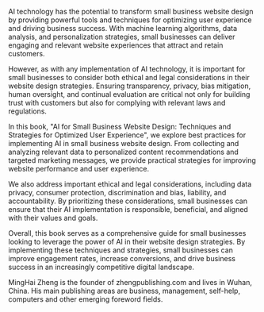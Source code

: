

AI technology has the potential to transform small business website design by providing powerful tools and techniques for optimizing user experience and driving business success. With machine learning algorithms, data analysis, and personalization strategies, small businesses can deliver engaging and relevant website experiences that attract and retain customers.

However, as with any implementation of AI technology, it is important for small businesses to consider both ethical and legal considerations in their website design strategies. Ensuring transparency, privacy, bias mitigation, human oversight, and continual evaluation are critical not only for building trust with customers but also for complying with relevant laws and regulations.

In this book, "AI for Small Business Website Design: Techniques and Strategies for Optimized User Experience", we explore best practices for implementing AI in small business website design. From collecting and analyzing relevant data to personalized content recommendations and targeted marketing messages, we provide practical strategies for improving website performance and user experience.

We also address important ethical and legal considerations, including data privacy, consumer protection, discrimination and bias, liability, and accountability. By prioritizing these considerations, small businesses can ensure that their AI implementation is responsible, beneficial, and aligned with their values and goals.

Overall, this book serves as a comprehensive guide for small businesses looking to leverage the power of AI in their website design strategies. By implementing these techniques and strategies, small businesses can improve engagement rates, increase conversions, and drive business success in an increasingly competitive digital landscape.

MingHai Zheng is the founder of zhengpublishing.com and lives in Wuhan, China. His main publishing areas are business, management, self-help, computers and other emerging foreword fields.
